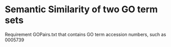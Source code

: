 # Semantic Similarity of two GO term sets
Requirement
GOPairs.txt that contains GO term accession numbers, such as 0005739
